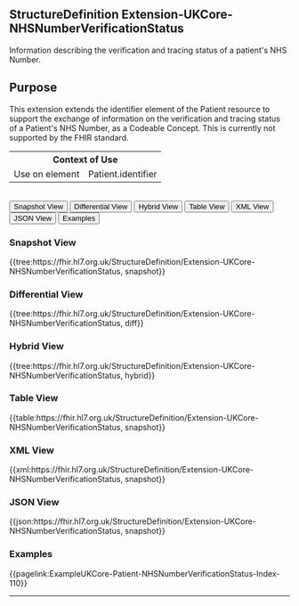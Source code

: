 ## StructureDefinition Extension-UKCore-NHSNumberVerificationStatus

Information describing the verification and tracing status of a patient's NHS Number.

## Purpose
This extension extends the identifier element of the Patient resource to support the exchange of information on the verification and tracing status of a Patient's NHS Number, as a Codeable Concept. This is currently not supported by the FHIR standard.

<table id="assets">
<tr>
<th colspan="2">Context of Use</th>
</tr>
<tr>
<td>Use on element</td>
<td>Patient.identifier</td>
</tr>
</table>
<br/>


<div class="tab">
 <button class="tablinks active" onclick="openTab(event, 'Snapshot View')">Snapshot View</button>
  <button class="tablinks" onclick="openTab(event, 'Differential View')">Differential View</button>
  <button class="tablinks" onclick="openTab(event, 'Hybrid View')">Hybrid View</button>
   <button class="tablinks" onclick="openTab(event, 'Table View')">Table View</button>
   <button class="tablinks" onclick="openTab(event, 'XML View')">XML View</button>
   <button class="tablinks" onclick="openTab(event, 'JSON View')">JSON View</button>
  <button class="tablinks" onclick="openTab(event, 'Examples')">Examples</button>
</div>

<div id="Snapshot View" class="tabcontent" style="display:block">
  <h3>Snapshot View</h3>
{{tree:https://fhir.hl7.org.uk/StructureDefinition/Extension-UKCore-NHSNumberVerificationStatus, snapshot}}
</div>

<div id="Differential View" class="tabcontent">
  <h3>Differential View</h3>
{{tree:https://fhir.hl7.org.uk/StructureDefinition/Extension-UKCore-NHSNumberVerificationStatus, diff}}
</div>

<div id="Hybrid View" class="tabcontent">
  <h3>Hybrid View</h3>
{{tree:https://fhir.hl7.org.uk/StructureDefinition/Extension-UKCore-NHSNumberVerificationStatus, hybrid}}
</div>

<div id="Table View" class="tabcontent">
  <h3>Table View</h3>
{{table:https://fhir.hl7.org.uk/StructureDefinition/Extension-UKCore-NHSNumberVerificationStatus, snapshot}}
</div>
<div id="XML View" class="tabcontent">
  <h3>XML View</h3>
{{xml:https://fhir.hl7.org.uk/StructureDefinition/Extension-UKCore-NHSNumberVerificationStatus, snapshot}}
</div>
<div id="JSON View" class="tabcontent">
  <h3>JSON View</h3>
{{json:https://fhir.hl7.org.uk/StructureDefinition/Extension-UKCore-NHSNumberVerificationStatus, snapshot}}
</div>

<div id="Examples" class="tabcontent">
  <h3>Examples</h3>
{{pagelink:ExampleUKCore-Patient-NHSNumberVerificationStatus-Index-110}}
</div>

---
